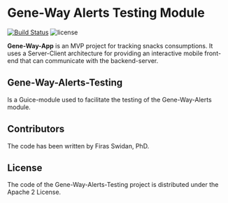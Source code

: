 Gene-Way Alerts Testing Module
======
[![Build Status](https://dev.azure.com/firasswidan/firasswidan/_apis/build/status/yodaboda.gene-way-alerts-testing?branchName=master)](https://dev.azure.com/firasswidan/firasswidan/_build/latest?definitionId=1?branchName=master)
![license](https://img.shields.io/github/license/yodaboda/gene-way-alerts-testing.svg)
      
**Gene-Way-App** is an MVP project for tracking snacks consumptions. It uses a Server-Client architecture for providing an interactive mobile front-end that can communicate with the backend-server.

## Gene-Way-Alerts-Testing 
Is a Guice-module used to facilitate the testing of the Gene-Way-Alerts module.

## Contributors
The code has been written by Firas Swidan, PhD.

## License
The code of the Gene-Way-Alerts-Testing project is distributed under the Apache 2 License.
